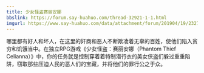 ```yaml
---
title: 少女怪盗赛丽安娜
bbslink: https://forum.say-huahuo.com/thread-32921-1-1.html
imgurl: https://www.say-huahuo.com/data/attachment/forum/201904/19/232719guvi03guf8nioqon.png
---
```


哪里都有好人和坏人，在这里的奸商和恶人不断欺凌着无辜的百姓，使他们陷入贫穷和饥饿当中。在独立RPG游戏《少女怪盗：赛丽安娜（Phantom Thief Celianna）》中，你的任务就是控制穿着着特制潜行衣的美女侠盗们躲过重重陷阱，窃取那些压迫人民的恶人们的宝藏，并将他们的罪行公之于众。<!--more-->
